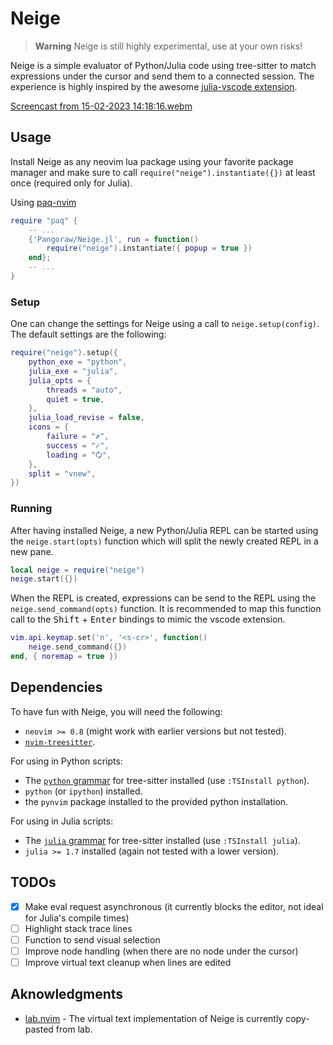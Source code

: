 # Neige

> **Warning**
> Neige is still highly experimental, use at your own risks!

Neige is a simple evaluator of Python/Julia code using tree-sitter to match expressions under the cursor and send them to a connected session. The experience is highly inspired by the awesome [julia-vscode extension](https://www.julia-vscode.org/).

[Screencast from 15-02-2023 14:18:16.webm](https://user-images.githubusercontent.com/9824244/219038564-4e493cc3-9fd5-4450-a098-ceec4fb41135.webm)


## Usage

Install Neige as any neovim lua package using your favorite package manager and make sure to call `require("neige").instantiate({})` at least once (required only for Julia).

Using [paq-nvim](https://github.com/savq/paq-nvim)

```lua
require "paq" {
    -- ...
    {'Pangoraw/Neige.jl', run = function()
        require("neige").instantiate({ popup = true })
    end};
    -- ...
}
```

### Setup

One can change the settings for Neige using a call to `neige.setup(config)`.
The default settings are the following:

```lua
require("neige").setup({
    python_exe = "python",
    julia_exe = "julia",
    julia_opts = {
        threads = "auto",
        quiet = true,
    },
    julia_load_revise = false,
    icons = {
        failure = "✗",
        success = "✓",
        loading = "🗘",
    },
    split = "vnew",
})
```

### Running

After having installed Neige, a new Python/Julia REPL can be started using the `neige.start(opts)` function which will split the newly created REPL in a new pane.

```lua
local neige = require("neige")
neige.start({})
```

When the REPL is created, expressions can be send to the REPL using the `neige.send_command(opts)` function. It is recommended to map this function call to the <kbd>Shift</kbd> + <kbd>Enter</kbd> bindings to mimic the vscode extension.

```lua
vim.api.keymap.set('n', '<s-cr>', function()
    neige.send_command({})
end, { noremap = true })
```

## Dependencies

To have fun with Neige, you will need the following:
 - `neovim >= 0.8` (might work with earlier versions but not tested).
 - [`nvim-treesitter`](https://github.com/nvim-treesitter/nvim-treesitter/).

For using in Python scripts:

 - The [`python` grammar](github.com/tree-sitter/tree-sitter-python) for tree-sitter installed (use `:TSInstall python`).
 - `python` (or `ipython`) installed.
 - the `pynvim` package installed to the provided python installation.

For using in Julia scripts:
 - The [`julia` grammar](github.com/tree-sitter/tree-sitter-julia) for tree-sitter installed (use `:TSInstall julia`).
 - `julia >= 1.7` installed (again not tested with a lower version).

## TODOs

 - [x] Make eval request asynchronous (it currently blocks the editor, not ideal for Julia's compile times)
 - [ ] Highlight stack trace lines
 - [ ] Function to send visual selection
 - [ ] Improve node handling (when there are no node under the cursor)
 - [ ] Improve virtual text cleanup when lines are edited

## Aknowledgments

 - [lab.nvim](https://github.com/0x100101/lab.nvim/) - The virtual text implementation of Neige is currently copy-pasted from lab.
